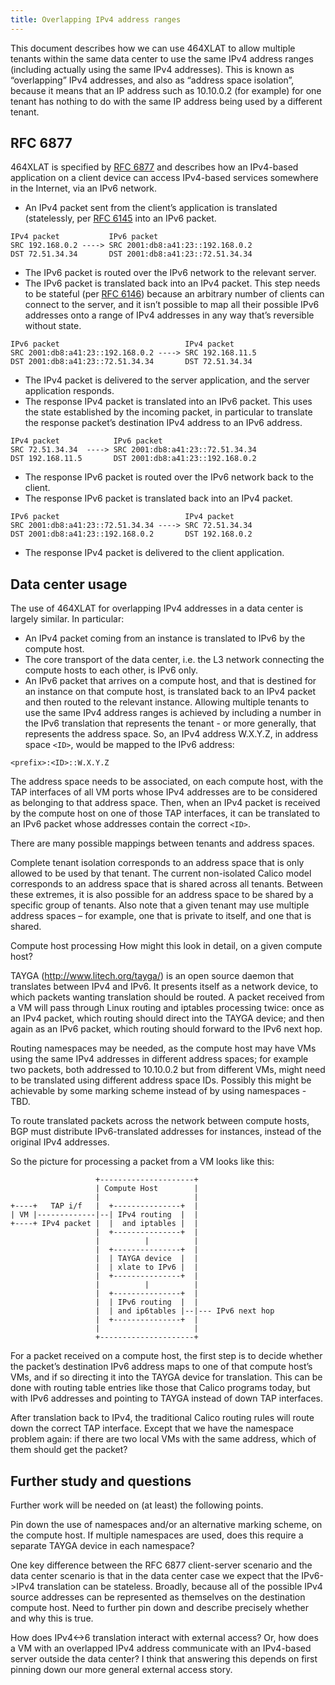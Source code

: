 ```yaml
---
title: Overlapping IPv4 address ranges
---
```


This document describes how we can use 464XLAT to allow multiple tenants within the same data center to use the same IPv4 address ranges (including actually using the same IPv4 addresses). This is known as “overlapping” IPv4 addresses, and also as “address space isolation”, because it means that an IP address such as 10.10.0.2 (for example) for one tenant has nothing to do with the same IP address being used by a different tenant.

## RFC 6877

464XLAT is specified by [RFC 6877](https://tools.ietf.org/html/rfc6877) and describes how an IPv4-based application on a client device can access IPv4-based services somewhere in the Internet, via an IPv6 network.

- An IPv4 packet sent from the client’s application is translated (statelessly, per [RFC 6145](https://tools.ietf.org/html/rfc6145) into an IPv6 packet.

```
IPv4 packet           IPv6 packet
SRC 192.168.0.2 ----> SRC 2001:db8:a41:23::192.168.0.2
DST 72.51.34.34       DST 2001:db8:a41:23::72.51.34.34
```

- The IPv6 packet is routed over the IPv6 network to the relevant server.
- The IPv6 packet is translated back into an IPv4 packet. This step needs to be stateful (per [RFC 6146](https://tools.ietf.org/html/rfc6146)) because an arbitrary number of clients can connect to the server, and it isn’t possible to map all their possible IPv6 addresses onto a range of IPv4 addresses in any way that’s reversible without state.

```
IPv6 packet                            IPv4 packet
SRC 2001:db8:a41:23::192.168.0.2 ----> SRC 192.168.11.5
DST 2001:db8:a41:23::72.51.34.34       DST 72.51.34.34
```

- The IPv4 packet is delivered to the server application, and the server application responds.
- The response IPv4 packet is translated into an IPv6 packet. This uses the state established by the incoming packet, in particular to translate the response packet’s destination IPv4 address to an IPv6 address.

```
IPv4 packet            IPv6 packet
SRC 72.51.34.34  ----> SRC 2001:db8:a41:23::72.51.34.34
DST 192.168.11.5       DST 2001:db8:a41:23::192.168.0.2
```

- The response IPv6 packet is routed over the IPv6 network back to the client.
- The response IPv6 packet is translated back into an IPv4 packet.

```
IPv6 packet                            IPv4 packet
SRC 2001:db8:a41:23::72.51.34.34 ----> SRC 72.51.34.34
DST 2001:db8:a41:23::192.168.0.2       DST 192.168.0.2
```

- The response IPv4 packet is delivered to the client application.

## Data center usage

The use of 464XLAT for overlapping IPv4 addresses in a data center is largely similar. In particular:

- An IPv4 packet coming from an instance is translated to IPv6 by the compute host.
- The core transport of the data center, i.e. the L3 network connecting the compute hosts to each other, is IPv6 only.
- An IPv6 packet that arrives on a compute host, and that is destined for an instance on that compute host, is translated back to an IPv4 packet and then routed to the relevant instance.
Allowing multiple tenants to use the same IPv4 address ranges is achieved by including a number in the IPv6 translation that represents the tenant - or more generally, that represents the address space. So, an IPv4 address W.X.Y.Z, in address space `<ID>`, would be mapped to the IPv6 address:

```
<prefix>:<ID>::W.X.Y.Z
```

The address space needs to be associated, on each compute host, with the TAP interfaces of all VM ports whose IPv4 addresses are to be considered as belonging to that address space. Then, when an IPv4 packet is received by the compute host on one of those TAP interfaces, it can be translated to an IPv6 packet whose addresses contain the correct `<ID>`.

There are many possible mappings between tenants and address spaces.

Complete tenant isolation corresponds to an address space that is only allowed to be used by that tenant.
The current non-isolated Calico model corresponds to an address space that is shared across all tenants.
Between these extremes, it is also possible for an address space to be shared by a specific group of tenants.
Also note that a given tenant may use multiple address spaces – for example, one that is private to itself, and one that is shared.

Compute host processing
How might this look in detail, on a given compute host?

TAYGA (http://www.litech.org/tayga/) is an open source daemon that translates between IPv4 and IPv6. It presents itself as a network device, to which packets wanting translation should be routed. A packet received from a VM will pass through Linux routing and iptables processing twice: once as an IPv4 packet, which routing should direct into the TAYGA device; and then again as an IPv6 packet, which routing should forward to the IPv6 next hop.

Routing namespaces may be needed, as the compute host may have VMs using the same IPv4 addresses in different address spaces; for example two packets, both addressed to 10.10.0.2 but from different VMs, might need to be translated using different address space IDs. Possibly this might be achievable by some marking scheme instead of by using namespaces - TBD.

To route translated packets across the network between compute hosts, BGP must distribute IPv6-translated addresses for instances, instead of the original IPv4 addresses.

So the picture for processing a packet from a VM looks like this:

```
                   +---------------------+
                   | Compute Host        |
                   |                     |
+----+   TAP i/f   |  +---------------+  |
| VM |-------------|--| IPv4 routing  |  |
+----+ IPv4 packet |  |  and iptables |  |
                   |  +---------------+  |
                   |          |          |
                   |  +---------------+  |
                   |  | TAYGA device  |  |
                   |  | xlate to IPv6 |  |
                   |  +---------------+  |
                   |          |          |
                   |  +---------------+  |
                   |  | IPv6 routing  |  |
                   |  | and ip6tables |--|--- IPv6 next hop
                   |  +---------------+  |
                   |                     |
                   +---------------------+

```

For a packet received on a compute host, the first step is to decide whether the packet’s destination IPv6 address maps to one of that compute host’s VMs, and if so directing it into the TAYGA device for translation. This can be done with routing table entries like those that Calico programs today, but with IPv6 addresses and pointing to TAYGA instead of down TAP interfaces.

After translation back to IPv4, the traditional Calico routing rules will route down the correct TAP interface. Except that we have the namespace problem again: if there are two local VMs with the same address, which of them should get the packet?

## Further study and questions

Further work will be needed on (at least) the following points.

Pin down the use of namespaces and/or an alternative marking scheme, on the compute host. If multiple namespaces are used, does this require a separate TAYGA device in each namespace?

One key difference between the RFC 6877 client-server scenario and the data center scenario is that in the data center case we expect that the IPv6->IPv4 translation can be stateless. Broadly, because all of the possible IPv4 source addresses can be represented as themselves on the destination compute host. Need to further pin down and describe precisely whether and why this is true.

How does IPv4<->6 translation interact with external access? Or, how does a VM with an overlapped IPv4 address communicate with an IPv4-based server outside the data center? I think that answering this depends on first pinning down our more general external access story.
